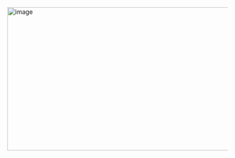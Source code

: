 <img width="705" height="328" alt="image" src="https://github.com/user-attachments/assets/e02fa8a8-cfc5-441f-b658-d98f59c9ada4" />
